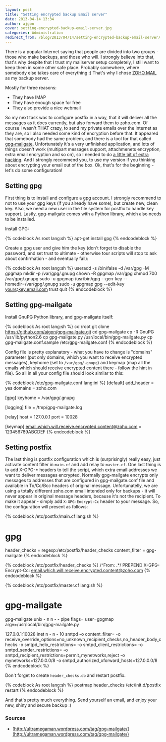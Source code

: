 ```yaml
---
layout: post
title: "Setting encrypted backup Email server"
date: 2013-04-14 13:34
author: ajgon
cover: setting-encrypted-backup-email-server.jpg
categories: Administration
redirect_from: /blog/2013/04/14/setting-encrypted-backup-email-server/
---
```


There is a popular Internet saying that people are divided into two groups -
those who make backups, and those who will. I strongly believe into that,
that's why despite that I trust my mailserver setup completely, I still want to
keep them in some other safe place. Probably somewhere, where somebody else
takes care of everything :) That's why I chose
[ZOHO MAIL](http://mail.zoho.com/) as my backup server.

<!--more-->

Mostly for three reasons:

* They have IMAP
* They have enough space for free
* They also provide a nice webmail

So my next task was to configure postfix in a way, that it will deliver all the
messages as it does currently, but also forward them to zoho.com. Of course I
wasn't THAT crazy, to send my private emails over the Internet as they are, so
I also needed some kind of encryption before that. It appeared that somebody
had the same problem, and there is a tool for that called
[gpg-mailgate](http://code.google.com/p/gpg-mailgate/). Unfortunately it's a
very unfinished application, and lots of things doesn't work (multipart
messages support, attachmenets encryption, extra email encryption and so on),
so I needed to do
[a little bit of extra hacking](https://github.com/ajgon/gpg-mailgate). And I
strongly recommend you, to use my version if you thinking about encrypting your
email out of the box. Ok, that's for the beginning - let's do some
configuration!

## Setting gpg

First thing is to install and configure a gpg account. I strongly recommend to
not to use your gpg keys (if you already have some), but create new, clean key.
Also, we need a new user in the file system for postfix to handle key support.
Lastly, gpg-mailgate comes with a Python library, which also needs to be
installed.

Install GPG:

{% codeblock As root lang:sh %}
apt-get install gpg
{% endcodeblock %}

Create a gpg user and give him the key (don't forget to disable the password,
and set trust to ultimate - otherwise tour scripts will stop to ask about
confirmation - and eventually fail):

{% codeblock As root lang:sh %}
useradd -s /bin/false -d /var/gpg -M gpgmap
mkdir -p /var/gpg/.gnupg
chown -R gpgmap /var/gpg
chmod 700 /var/gpg/.gnupg
sudo -u gpgmap /usr/bin/gpg --gen-key --homedir=/var/gpg/.gnupg
sudo -u gpgmap gpg --edit-key your@key.email.com trust quit
{% endcodeblock %}

## Setting gpg-mailgate

Install GnuPG Python library, and gpg-mailgate itself:

{% codeblock As root lang:sh %}
cd /root
git clone https://github.com/ajgon/gpg-mailgate.git
cd gpg-mailgate
cp -R GnuPG /usr/lib/python2.6
cp gpg-mailgate.py /usr/local/bin/gpg-mailgate.py
cp gpg-mailgate.conf.sample /etc/gpg-mailgate.conf
{% endcodeblock %}

Config file is pretty explanatory - what you have to change is "domains"
parameter (put only domains, which you want to receive encrypted messages),
keyhome (set to `/var/gpg/.gnupg`) and keymap (map all the emails which should
receive encrypted content there - follow the hint in file). So all in all your
config file should look similar to this:

{% codeblock /etc/gpg-mailgate.conf lang:ini %}
[default]
add_header = yes
domains = zoho.com

[gpg]
keyhome = /var/gpg/.gnupg

[logging]
file = /tmp/gpg-mailgate.log

[relay]
host = 127.0.0.1
port = 10028

[keymap]
email.which.will.receive.encrypted.content@zoho.com = 123456789ABCDEF
{% endcodeblock %}

## Setting postfix

The last thing is postfix configuration which is (surprisingly) really easy,
just activate content filter in `main.cf` and add relay to `master.cf`. One
last thing is to add X-GPG-* headers to tell the script, which extra email
addresses we want to deliver messages encrypted. Normally gpg-mailgate encrypts
only messages to addresses that are configured in gpg-mailgate.conf file and
available in To/Cc/Bcc headers of original message. Unfortunatelly, we are
using a totally different zoho.com email intended only for backups - it will
never appear in original message headers, because it's not the recipient. To
make it appear - simply add `X-GPG-Encrypt-Cc` header to your message. So, the
configuration will present as follows:

{% codeblock /etc/postfix/main.cf lang:sh %}
# gpg
header_checks = regexp:/etc/postfix/header_checks
content_filter = gpg-mailgate
{% endcodeblock %}

{% codeblock /etc/postfix/header_checks %}
/^From: .*/ PREPEND X-GPG-Encrypt-Cc: email.which.will.receive.encrypted.content@zoho.com
{% endcodeblock %}

{% codeblock /etc/postfix/master.cf lang:sh %}
# gpg-mailgate
gpg-mailgate    unix    -       n       n       -       -       pipe
  flags= user=gpgmap argv=/usr/local/bin/gpg-mailgate.py

127.0.0.1:10028 inet    n       -       n       -       10      smtpd
        -o content_filter=
        -o receive_override_options=no_unknown_recipient_checks,no_header_body_checks
        -o smtpd_helo_restrictions=
        -o smtpd_client_restrictions=
        -o smtpd_sender_restrictions=
        -o smtpd_recipient_restrictions=permit_mynetworks,reject
        -o mynetworks=127.0.0.0/8
        -o smtpd_authorized_xforward_hosts=127.0.0.0/8
{% endcodeblock %}

Don't forget to create `header_checks.db` and restart postfix.

{% codeblock As root lang:sh %}
postmap header_checks
/etc/init.d/postfix restart
{% endcodeblock %}

And that's pretty much everything. Send yourself an email, and enjoy your new,
shiny and secure backup :)

### Sources

* [http://ultramegaman.wordpress.com/tag/gpg-mailgate/](http://ultramegaman.wordpress.com/tag/gpg-mailgate/)
